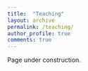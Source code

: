 ```yaml
---
title:  "Teaching"
layout: archive
permalink: /teaching/
author_profile: true
comments: true
---
```


Page under construction.